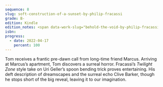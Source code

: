```yaml
---
sequence: 8
slug: soft-construction-of-a-sunset-by-philip-fracassi
grade: B-
edition: Kindle
edition_notes: <span data-work-slug="behold-the-void-by-philip-fracassi">_Behold the Void_</span>, Lovecraft eZine Press, 2018
isbn:
progress:
  - date: 2022-04-17
    percent: 100
---
```


Tom receives a frantic pre-dawn call from long-time friend Marcus. Arriving at Marcus’s apartment, Tom discovers a surreal horror. Fracassi’s _Twilight Zone_ style take on Uri Geller’s spoon bending trick proves entertaining. His deft description of dreamscapes and the surreal echo Clive Barker, though he stops short of the big reveal, leaving it to our imagination.
